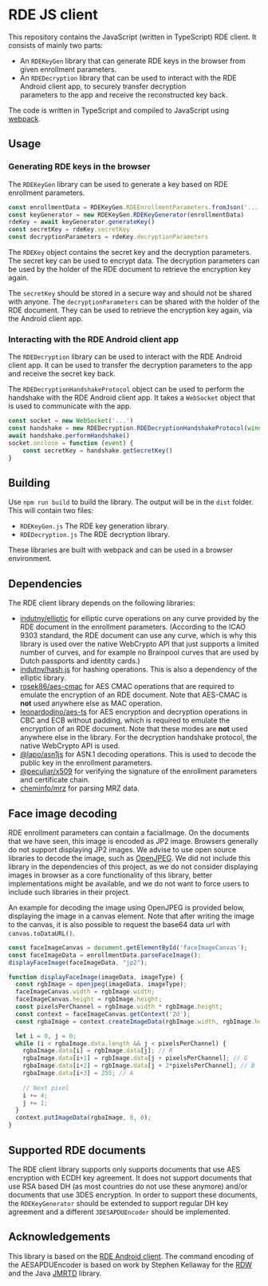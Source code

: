# RDE JS client

This repository contains the JavaScript (written in TypeScript) RDE client. It consists of mainly two parts:
- An `RDEKeyGen` library that can generate RDE keys in the browser from given enrollment parameters.
- An `RDEDecryption` library that can be used to interact with the RDE Android client app, to securely transfer decryption  
  parameters to the app and receive the reconstructed key back.

The code is written in TypeScript and compiled to JavaScript using [webpack](https://webpack.js.org/).

## Usage

### Generating RDE keys in the browser
The `RDEKeyGen` library can be used to generate a key based on RDE enrollment parameters.

```javascript
const enrollmentData = RDEKeyGen.RDEEnrollmentParameters.fromJson('...')
const keyGenerator = new RDEKeyGen.RDEKeyGenerator(enrollmentData)
rdeKey = await keyGenerator.generateKey()
const secretKey = rdeKey.secretKey
const decryptionParameters = rdeKey.decryptionParameters
```

The `RDEKey` object contains the secret key and the decryption parameters. 
The secret key can be used to encrypt data. 
The decryption parameters can be used by the holder of the RDE document to retrieve the encryption key again.

The `secretKey` should be stored in a secure way and should not be shared with anyone. 
The `decryptionParameters` can be shared with the holder of the RDE document.
They can be used to retrieve the encryption key again, via the Android client app.

### Interacting with the RDE Android client app
The `RDEDecryption` library can be used to interact with the RDE Android client app. 
It can be used to transfer the decryption parameters to the app and receive the secret key back.

The `RDEDecryptionHandshakeProtocol` object can be used to perform the handshake with the RDE Android client app.
It takes a `WebSocket` object that is used to communicate with the app.

```javascript
const socket = new WebSocket('...')
const handshake = new RDEDecryption.RDEDecryptionHandshakeProtocol(window.crypto, socket, decryptionParameters)
await handshake.performHandshake()
socket.onclose = function (event) {
    const secretKey = handshake.getSecretKey()
}
```

## Building
Use `npm run build` to build the library. The output will be in the `dist` folder. This will contain two files:
- `RDEKeyGen.js` The RDE key generation library.
- `RDEDecryption.js` The RDE decryption library.

These libraries are built with webpack and can be used in a browser environment.

## Dependencies
The RDE client library depends on the following libraries:

- [indutny/elliptic](https://github.com/indutny/elliptic) for elliptic curve operations on any curve provided by the RDE 
  document in the enrollment parameters. (According to the ICAO 9303 standard, the RDE document can use any curve, 
  which is why this library is used over the native WebCrypto API that just supports a limited number of curves, and 
  for example no Brainpool curves that are used by Dutch passports and identity cards.)
- [indutny/hash.js](https://github.com/indutny/hash.js) for hashing operations. This is also a dependency of the elliptic 
  library.
- [rosek86/aes-cmac](https://github.com/rosek86/aes-cmac) for AES CMAC operations that are required to emulate the encryption
  of an RDE document. Note that AES-CMAC is **not** used anywhere else as MAC operation. 
- [leonardodino/aes-ts](https://github.com/leonardodino/aes-ts) for AES encryption and decryption operations in CBC and ECB without 
  padding, which is required to emulate the encryption of an RDE document. Note that these modes are **not** used
  anywhere else in the library. For the decryption handshake protocol, the native WebCrypto API is used.
- [@lapo/asn1js](https://github.com/lapo-luchini/asn1js) for ASN.1 decoding operations. This is used to decode the 
  public key in the enrollment parameters.
- [@peculiar/x509](https://github.com/PeculiarVentures/x509) for verifying the signature of the enrollment parameters and certificate chain.
- [cheminfo/mrz](https://github.com/cheminfo/mrz) for parsing MRZ data.

## Face image decoding
RDE enrollment parameters can contain a facialImage.
On the documents that we have seen, this image is encoded as JP2 image.
Browsers generally do not support displaying JP2 images. 
We advise to use open source libraries to decode the image, such as [OpenJPEG](https://www.npmjs.com/package/openjpeg). 
We did not include this library in the dependencies of this project, as we do not consider displaying images in browser as a core functionality of this library, better implementations might be available, and we do not want to force users to include such libraries in their project.

An example for decoding the image using OpenJPEG is provided below, displaying the image in a canvas element.
Note that after writing the image to the canvas, it is also possible to request the base64 data url with `canvas.toDataURL()`.

```javascript
const faceImageCanvas = document.getElementById('faceImageCanvas');
const faceImageData = enrollmentData.parseFaceImage();
displayFaceImage(faceImageData, "jp2");

function displayFaceImage(imageData, imageType) {
  const rgbImage = openjpeg(imageData, imageType);
  faceImageCanvas.width = rgbImage.width;
  faceImageCanvas.height = rgbImage.height;
  const pixelsPerChannel = rgbImage.width * rgbImage.height;
  const context = faceImageCanvas.getContext('2d');
  const rgbaImage = context.createImageData(rgbImage.width, rgbImage.height);

  let i = 0, j = 0;
  while (i < rgbaImage.data.length && j < pixelsPerChannel) {
    rgbaImage.data[i] = rgbImage.data[j]; // R
    rgbaImage.data[i+1] = rgbImage.data[j + pixelsPerChannel]; // G
    rgbaImage.data[i+2] = rgbImage.data[j + 2*pixelsPerChannel]; // B
    rgbaImage.data[i+3] = 255; // A
    
    // Next pixel
    i += 4;
    j += 1;
  }
  context.putImageData(rgbaImage, 0, 0);
}
```

## Supported RDE documents
The RDE client library supports only supports documents that use AES encryption with ECDH key agreement.
It does not support documents that use RSA based DH (as most countries do not use these anymore) and/or documents that use 3DES encryption.
In order to support these documents, the `RDEKeyGenerator` should be extended to support regular DH key agreement and a different `3DESAPDUEncoder` should be implemented.

## Acknowledgements
This library is based on the [RDE Android client](https://gitlab.surf.nl/filesender/rde-client-android).
The command encoding of the AESAPDUEncoder is based on work by Stephen Kellaway for the [RDW](https://www.rdw.nl/) and the Java [JMRTD](https://jmrtd.org) library.